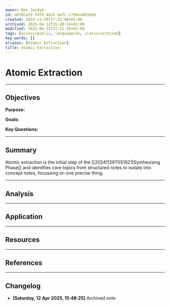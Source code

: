 ```yaml
---
owner: Ben Jendyk
id: a070ca29-fd75-4431-befc-c756ea6b18a0
created: 2024-11-29T17:32:00+01:00
archived: 2025-04-12T15:48:14+02:00
modified: 2025-04-12T15:21:38+02:00
tags: [access/public, language/en, status/archived]
key-words: []
aliases: [Atomic Extraction]
title: Atomic Extraction
---
```


# Atomic Extraction

---

## Objectives

**Purpose:**

**Goals:**

**Key Questions:**

---

## Summary

Atomic extraction is the initial step of the [[20241129T051921|Synthesising Phase]] and identifies core topics from structured notes to isolate into concept notes, focussing on one precise thing.

---

## Analysis

---

## Application

---

## Resources

---

## References


---

## Changelog 

- **[Saturday, 12 Apr 2025, 15:48:25]** Archived note  